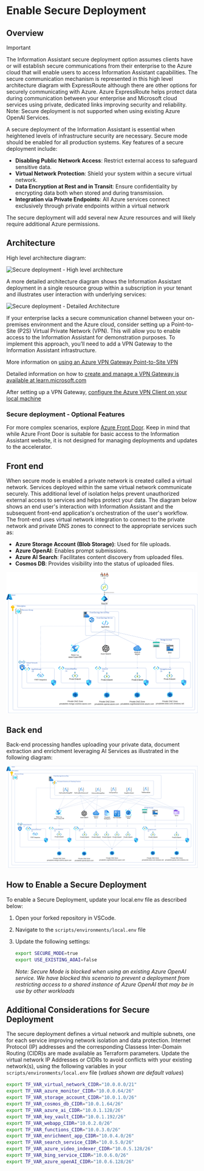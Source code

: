 # Enable Secure Deployment

## Overview

> [!IMPORTANT]  
> The Information Assistant secure deployment option assumes clients have or will establish secure communications from their enterprise to the Azure cloud that will enable users to access Information Assistant capabilities. The secure communication mechanism is represented in this high level architecture diagram with ExpressRoute although there are other options for securely communicating with Azure. Azure ExpressRoute helps protect data during communication between your enterprise and Microsoft cloud services using private, dedicated links improving security and reliability. Note: Secure deployment is not supported when using existing Azure OpenAI Services.

A secure deployment of the Information Assistant is essential when heightened levels of infrastructure security are necessary. Secure mode should be enabled for all production systems. Key features of a secure deployment include:

* __Disabling Public Network Access__: Restrict external access to safeguard sensitive data.
* __Virtual Network Protection__: Shield your system within a secure virtual network.
* __Data Encryption at Rest and in Transit__: Ensure confidentiality by encrypting data both when stored and during transmission.
* __Integration via Private Endpoints__: All Azure services connect exclusively through private endpoints within a virtual network

The secure deployment will add several new Azure resources and will likely require additional Azure permissions.

## Architecture

High level architecture diagram:

![Secure deployment - High level architecture](../images/secure-deploy-high-level-architecture.png)

A more detailed architecture diagram shows the Information Assistant deployment in a single resource group within a subscription in your tenant and illustrates user interaction with underlying services:

![Secure deployment - Detailed Architecture](../images/secure-deploy-detailed-arch.png)

If your enterprise lacks a secure communication channel between your on-premises environment and the Azure cloud, consider setting up a Point-to-Site (P2S) Virtual Private Network (VPN). This will allow you to enable access to the Information Assistant for demonstration purposes. To implement this approach, you’ll need to add a VPN Gateway to the Information Assistant infrastructure.

More information on [using an Azure VPN Gateway Point-to-Site VPN](https://learn.microsoft.com/en-us/azure/vpn-gateway/work-remotely-support)

Detailed information on how to [create and manage a VPN Gateway is available at learn.microsoft.com](https://learn.microsoft.com/en-us/azure/vpn-gateway/tutorial-create-gateway-portal)

After setting up a VPN Gateway, [configure the Azure VPN Client on your local machine](https://learn.microsoft.com/en-us/azure/vpn-gateway/openvpn-azure-ad-client)

### Secure deployment - Optional Features

For more complex scenarios, explore [Azure Front Door](https://learn.microsoft.com/en-us/azure/frontdoor/). Keep in mind that while Azure Front Door is suitable for basic access to the Information Assistant website, it is not designed for managing deployments and updates to the accelerator.

## Front end

When secure mode is enabled a private network is created called a virtual network. Services deployed within the same virtual network communicate securely. This additional level of isolation helps prevent unauthorized external access to services and helps protect your data. The diagram below shows an end user's interaction with Information Assistant and the subsequent front-end application's orchestration of the user's workflow. The front-end uses virtual network integration to connect to the private network and private DNS zones to connect to the appropriate services such as:

* __Azure Storage Account (Blob Storage)__: Used for file uploads.
* __Azure OpenAI__: Enables prompt submissions.
* __Azure AI Search__: Facilitates content discovery from uploaded files.
* __Cosmos DB__: Provides visibility into the status of uploaded files.

![Secure Deploy - Front End Architecture](../images/secure-deploy-frontend-detail.png)

## Back end

Back-end processing handles uploading your private data, document extraction and enrichment leveraging AI Services as illustrated in the following diagram:

![Secure Deploy - Function Architecture](../images/secure-deploy-function-detail.png)

## How to Enable a Secure Deployment

To enable a Secure Deployment, update your local.env file as described below:

1. Open your forked repository in VSCode.
2. Navigate to the `scripts/environments/local.env` file
3. Update the following settings:

   ```bash
   export SECURE_MODE=true
   export USE_EXISTING_AOAI=false
   ```

   *Note: Secure Mode is blocked when using an existing Azure OpenAI service. We have blocked this scenario to prevent a deployment from restricting access to a shared instance of Azure OpenAI that may be in use by other workloads*

## Additional Considerations for Secure Deployment

The secure deployment defines a virtual network and multiple subnets, one for each service improving network isolation and data protection. Internet Protocol (IP) addresses and the corresponding Classess Inter-Domain Routing (CIDR)s are made available as Terraform parameters. Update the virtual network IP Addresses or CIDRs to avoid conflicts with your existing network(s), using the following variables in your `scripts/environments/local.env` file (*values shown are default values*)

```bash
export TF_VAR_virtual_network_CIDR="10.0.0.0/21"
export TF_VAR_azure_monitor_CIDR="10.0.0.64/26"
export TF_VAR_storage_account_CIDR="10.0.1.0/26"
export TF_VAR_cosmos_db_CIDR="10.0.1.64/26"
export TF_VAR_azure_ai_CIDR="10.0.1.128/26"
export TF_VAR_key_vault_CIDR="10.0.1.192/26"
export TF_VAR_webapp_CIDR="10.0.2.0/26"
export TF_VAR_functions_CIDR="10.0.3.0/26"
export TF_VAR_enrichment_app_CIDR="10.0.4.0/26"
export TF_VAR_search_service_CIDR="10.0.5.0/26"
export TF_VAR_azure_video_indexer_CIDR="10.0.5.128/26"
export TF_VAR_bing_service_CIDR="10.0.6.0/26"
export TF_VAR_azure_openAI_CIDR="10.0.6.128/26"
```

